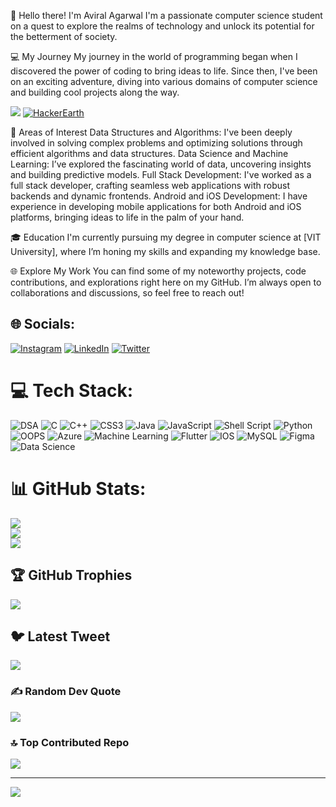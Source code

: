 👋 Hello there! I'm Aviral Agarwal
I'm a passionate computer science student on a quest to explore the realms of technology and unlock its potential for the betterment of society.

💻 My Journey
My journey in the world of programming began when I discovered the power of coding to bring ideas to life. Since then, I've been on an exciting adventure, diving into various domains of computer science and building cool projects along the way.

![](https://leetcard.jacoblin.cool/aviral2905?ext=contest)
[![HackerEarth](https://img.shields.io/badge/HackerEarth-Profile-blue)](https://www.hackerearth.com/@avirala368)

🔭 Areas of Interest
Data Structures and Algorithms: I've been deeply involved in solving complex problems and optimizing solutions through efficient algorithms and data structures.
Data Science and Machine Learning: I’ve explored the fascinating world of data, uncovering insights and building predictive models.
Full Stack Development: I've worked as a full stack developer, crafting seamless web applications with robust backends and dynamic frontends.
Android and iOS Development: I have experience in developing mobile applications for both Android and iOS platforms, bringing ideas to life in the palm of your hand.

🎓 Education
I'm currently pursuing my degree in computer science at [VIT University], where I’m honing my skills and expanding my knowledge base.

🌐 Explore My Work
You can find some of my noteworthy projects, code contributions, and explorations right here on my GitHub. I’m always open to collaborations and discussions, so feel free to reach out!

## 🌐 Socials:
[![Instagram](https://img.shields.io/badge/Instagram-%23E4405F.svg?logo=Instagram&logoColor=white)](https://instagram.com/__i._aviral._) [![LinkedIn](https://img.shields.io/badge/LinkedIn-%230077B5.svg?logo=linkedin&logoColor=white)](https://linkedin.com/in/www.linkedin.com/in/aviral-agarwal-63052a244) [![Twitter](https://img.shields.io/badge/Twitter-%231DA1F2.svg?logo=Twitter&logoColor=white)](https://twitter.com/AviralA2905) 

# 💻 Tech Stack:
![DSA](https://img.shields.io/badge/Data%20Structures-4B8BBE?style=for-the-badge&logo=python&logoColor=white)
![C](https://img.shields.io/badge/c-%2300599C.svg?style=for-the-badge&logo=c&logoColor=white) ![C++](https://img.shields.io/badge/c++-%2300599C.svg?style=for-the-badge&logo=c%2B%2B&logoColor=white) ![CSS3](https://img.shields.io/badge/css3-%231572B6.svg?style=for-the-badge&logo=css3&logoColor=white) ![Java](https://img.shields.io/badge/Java-ED8B00?style=for-the-badge&logo=java&logoColor=white) ![JavaScript](https://img.shields.io/badge/javascript-%23323330.svg?style=for-the-badge&logo=javascript&logoColor=%23F7DF1E) ![Shell Script](https://img.shields.io/badge/shell_script-%23121011.svg?style=for-the-badge&logo=gnu-bash&logoColor=white) ![Python](https://img.shields.io/badge/python-3670A0?style=for-the-badge&logo=python&logoColor=ffdd54) ![OOPS](https://img.shields.io/badge/OOP-00599C?style=for-the-badge&logo=java&logoColor=white) ![Azure](https://img.shields.io/badge/azure-%230072C6.svg?style=for-the-badge&logo=azure-devops&logoColor=white) ![Machine Learning](https://img.shields.io/badge/Machine%20Learning-0078D4?style=for-the-badge&logo=python&logoColor=white) ![Flutter](https://img.shields.io/badge/Flutter-%2302569B.svg?style=for-the-badge&logo=Flutter&logoColor=white) ![IOS](https://img.shields.io/badge/IOS-%2320232a.svg?style=for-the-badge&logo=apple&logoColor=white) ![MySQL](https://img.shields.io/badge/mysql-%2300f.svg?style=for-the-badge&logo=mysql&logoColor=white) 	![Figma](https://img.shields.io/badge/figma-%23F24E1E.svg?style=for-the-badge&logo=figma&logoColor=white) ![Data Science](https://img.shields.io/badge/Data%20Science-4B8BBE?style=for-the-badge&logo=python&logoColor=white)

# 📊 GitHub Stats:
![](https://github-readme-stats.vercel.app/api?username=Aviralag29&theme=dark&hide_border=false&include_all_commits=false&count_private=false)<br/>
![](https://github-readme-streak-stats.herokuapp.com/?user=Aviralag29&theme=dark&hide_border=false)<br/>
![](https://github-readme-stats.vercel.app/api/top-langs/?username=Aviralag29&theme=dark&hide_border=false&include_all_commits=false&count_private=false&layout=compact)

## 🏆 GitHub Trophies
![](https://github-profile-trophy.vercel.app/?username=Aviralag29&theme=radical&no-frame=false&no-bg=true&margin-w=4)

## 🐦 Latest Tweet
[![](https://gtce.itsvg.in/api?username=AviralA2905)](https://github.com/VishwaGauravIn/github-twitter-card-embed)

### ✍️ Random Dev Quote
![](https://quotes-github-readme.vercel.app/api?type=horizontal&theme=radical)

### 🔝 Top Contributed Repo
![](https://github-contributor-stats.vercel.app/api?username=Aviralag29&limit=5&theme=dark&combine_all_yearly_contributions=true)

---
[![](https://visitcount.itsvg.in/api?id=Aviralag29&icon=0&color=0)](https://visitcount.itsvg.in)

<!-- Proudly created with GPRM ( https://gprm.itsvg.in ) -->
